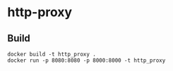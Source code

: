 # http-proxy


## Build

```bigquery
docker build -t http_proxy .
docker run -p 8080:8080 -p 8000:8000 -t http_proxy
```